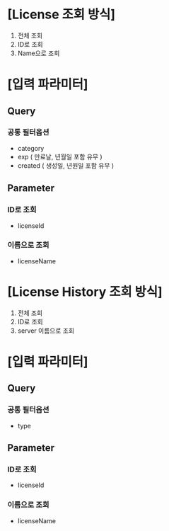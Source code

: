 # [License 조회 방식]
1.  전체 조회
2.  ID로 조회
3.  Name으로 조회

# [입력 파라미터]
## Query
###  공통 필터옵션
- category
- exp ( 만료날, 년월일 포함 유무 )
- created ( 생성일, 년원일 포함 유무 )

## Parameter
###  ID로 조회
- licenseId
###  이름으로 조회
- licenseName


# [License History 조회 방식]
1.  전체 조회
2.  ID로 조회
3.  server 이름으로 조회

# [입력 파라미터]
## Query
###  공통 필터옵션
- type

## Parameter
###  ID로 조회
- licenseId
###  이름으로 조회
- licenseName